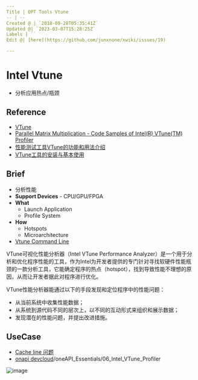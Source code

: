 ```yaml
---
Title | OPT Tools Vtune
-- | --
Created @ | `2018-09-28T05:35:41Z`
Updated @| `2023-03-07T15:28:25Z`
Labels | ``
Edit @| [here](https://github.com/junxnone/xwiki/issues/19)

---
```

# Intel Vtune

- 分析应用热点/瓶颈


## Reference
- [VTune](https://software.intel.com/en-us/vtune)
- [Parallel Matrix Multiplication - Code Samples of Intel(R) VTune(TM) Profiler](https://github.com/oneapi-src/oneAPI-samples/tree/master/Tools/VTuneProfiler)
- [性能测试工具VTune的功能和用法介绍](https://blog.csdn.net/WY_stutdy/article/details/79106501)
- [VTune工具的安装与基本使用](https://zzqcn.github.io/perf/intel_vtune/intro.html)

## Brief
- 分析性能
- **Support Devices** - CPU/GPU/FPGA
- **What**
  - Launch Application
  - Profile System
- **How**  
  - Hotspots
  - Microarchitecture
- [Vtune Command Line](/Vtune_Command_Line)


VTune可视化性能分析器（Intel VTune Performance Analyzer）是一个用于分析和优化程序性能的工具，作为Intel为开发者提供的专门针对寻找软硬件性能瓶颈的一款分析工具，它能确定程序的热点（hotspot），找到导致性能不理想的原因，从而让开发者据此对程序进行优化。

VTune性能分析器能通过以下的手段发现和定位程序中的性能问题：
 
- 从当前系统中收集性能数据；
- 从系统到源代码不同的层次上，以不同的互动形式来组织和展示数据；
- 发现潜在的性能问题，并提出改进措施。



## UseCase

- [Cache line 问题](https://zzqcn.github.io/perf/cpu_cache.html)
- [onapi devcloud](https://jupyter.oneapi.devcloud.intel.com/)/oneAPI_Essentials/06_Intel_VTune_Profiler

![image](https://user-images.githubusercontent.com/2216970/115494180-b2e44d80-a297-11eb-9a11-c17217227f38.png)

